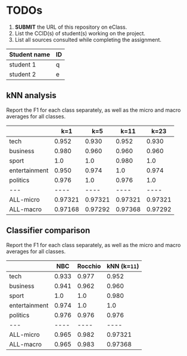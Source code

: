 
# TODOs

1. **SUBMIT** the URL of this repository on eClass. 
2. List the CCID(s) of student(s) working on the project.
3. List all sources consulted while completing the assignment.

|Student name| ID |
|------------|------|
|student 1   |  q |
|student 2   |   e   |


## kNN analysis

Report the F1 for each class separately, as well as the micro and macro averages for all classes.

|   | k=1 | k=5 | k=11 | k=23 
|---|----|----|----|----|
tech |0.952 |0.930 |0.952 |0.930 |
business |0.980 | 0.960|0.960 |0.960 |
sport | 1.0| 1.0 |0.980 |1.0 |
entertainment |0.950 |0.974 |1.0 |0.974 |
politics |0.976 |1.0 |0.976 |1.0 |
|---|----|----|----|----|
ALL-micro |0.97321 |0.97321 |0.97321 |0.97321 |
ALL-macro |0.97168 |0.97292 |0.97368 | 0.97292|


## Classifier comparison

Report the F1 for each class separately, as well as the micro and macro averages for all classes.

|   | NBC | Rocchio | kNN (k=`11`) 
|---|----|----|----|
tech |0.933 |0.977 |0.952 |
business |0.941 |0.962 | 0.960|
sport |1.0 | 1.0 | 0.980|
entertainment |0.974 |1.0 | 1.0|
politics |0.976 |0.976 | 0.976|
|---|----|----|----|
ALL-micro |0.965 |0.982 |0.97321 |
ALL-macro |0.965 |0.983 | 0.97368|
